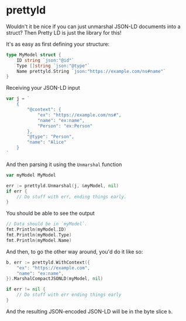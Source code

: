 # prettyld

Wouldn't it be nice if you can just unmarshal JSON-LD documents into a struct? Then Pretty LD is just the library for this!

It's as easy as first defining your structure:

```go
type MyModel struct {
	ID string `json:"@id"`
	Type []string `json:"@type"`
	Name prettyld.String `json:"https://example.com/ns#name"`
}
```

Receiving your JSON-LD input

```go
var j = `
	{
		"@context": {
			"ex": "https://example.com/ns#",
			"name": "ex:name",
			"Person": "ex:Person"
		},
		"@type": "Person",
		"name": "Alice"
	}
`
```

And then parsing it using the `Unmarshal` function

```go
var myModel MyModel

err := prettyld.Unmarshal(j, &myModel, nil)
if err {
	// Do stuff with err, ending things early.
}
```

You should be able to see the output

```go
// Data should be in `myModel`.
fmt.Println(myModel.ID)
fmt.Println(myModel.Type)
fmt.Println(myModel.Name)
```

And then, to go the other way around, you'd do it like so:

```go
b, err := prettyld.WithContext({
	"ex": "https://example.com",
	"name": "ex:name",
}).MarshalCompactJSONLD(myModel, nil)

if err != nil {
	// Do stuff with err ending things early
}
```

And the resulting JSON-encoded JSON-LD will be in the byte slice `b`.
